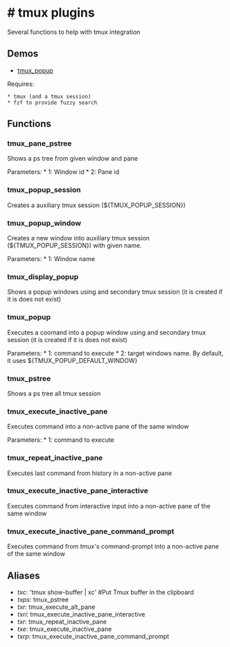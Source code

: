 # # tmux plugins

 Several functions to help with tmux integration

 ## Demos

 * [tmux_popup](recordings/TmuxShellPlugin.webm)

 Requires:

    * tmux (and a tmux session)
    * fzf to provide fuzzy search


## Functions

### tmux_pane_pstree
   Shows a ps tree from given window and pane
  
   Parameters:
    * 1: Window id
    * 2: Pane id

### tmux_popup_session
   Creates a auxiliary tmux session (${TMUX_POPUP_SESSION})

### tmux_popup_window
   Creates a new window into auxiliary tmux session (${TMUX_POPUP_SESSION}) with given name.
  
   Parameters:
    * 1: Window name

### tmux_display_popup
   Shows a popup windows using and secondary tmux session (it is created if it is does not exist)

### tmux_popup
   Executes a coomand into a popup window using and secondary tmux session (it is created if it is does not exist)
  
   Parameters:
    * 1: command to execute
    * 2: target windows name. By default, it uses ${TMUX_POPUP_DEFAULT_WINDOW}

### tmux_pstree
   Shows a ps tree all tmux session

### tmux_execute_inactive_pane 
   Executes command into a non-active pane of the same window
  
   Parameters:
    * 1: command to execute

### tmux_repeat_inactive_pane 
   Executes last command from history in a non-active pane
  

### tmux_execute_inactive_pane_interactive 
   Executes command from interactive input into a non-active pane of the same window

### tmux_execute_inactive_pane_command_prompt 
   Executes command from tmux's command-prompt into a non-active pane of the same window


## Aliases

* *txc*: 'tmux show-buffer | xc' #Put Tmux buffer in the clipboard
* *txps*: tmux_pstree
* *txr*: tmux_execute_alt_pane
* *txri*: tmux_execute_inactive_pane_interactive
* *txr*: tmux_repeat_inactive_pane
* *txe*: tmux_execute_inactive_pane
* *txrp*: tmux_execute_inactive_pane_command_prompt
